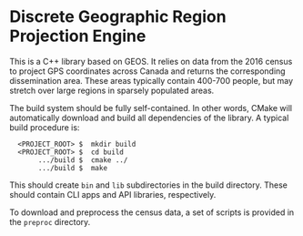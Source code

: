 # Discrete Geographic Region Projection Engine

This is a C++ library based on GEOS. It relies on data from the 2016 census to project
GPS coordinates across Canada and returns the corresponding dissemination area. These
areas typically contain 400-700 people, but may stretch over large regions in sparsely
populated areas.

The build system should be fully self-contained. In other words, CMake will automatically
download and build all dependencies of the library. A typical build procedure is:
```
  <PROJECT_ROOT> $  mkdir build
  <PROJECT_ROOT> $  cd build
       .../build $  cmake ../
       .../build $  make
```
This should create `bin` and `lib` subdirectories in the build directory. These should
contain CLI apps and API libraries, respectively.

To download and preprocess the census data, a set of scripts is provided in the `preproc`
directory.
